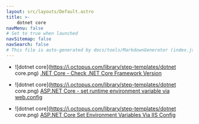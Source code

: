 ```yaml
---
layout: src/layouts/Default.astro
title: >-
    dotnet core
navMenu: false
# Set to true when launched
navSitemap: false
navSearch: false
# This file is auto-generated by docs/tools/MarkdownGenerator (index.js)
---
```


<ul>

<li>

![dotnet core](https://i.octopus.com/library/step-templates/dotnet core.png) [.NET Core - Check .NET Core Framework Version](/integrations/dotnet-core/.net-core-check-.net-core-framework-version)

</li>
        
<li>

![dotnet core](https://i.octopus.com/library/step-templates/dotnet core.png) [ASP.NET Core - set runtime environment variable via web.config](/integrations/dotnet-core/asp.net-core-set-runtime-environment-variable-via-web.config)

</li>
        
<li>

![dotnet core](https://i.octopus.com/library/step-templates/dotnet core.png) [ASP.NET Core Set Environment Variables Via IIS Config](/integrations/dotnet-core/asp.net-core-set-environment-variables-via-iis-config)

</li>
        
</ul>
